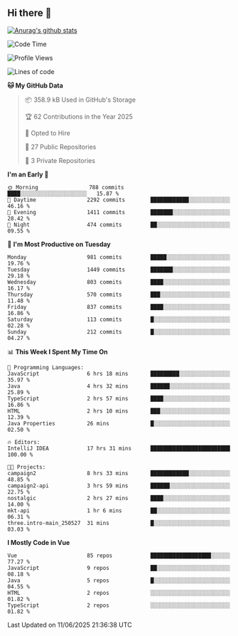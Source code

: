 ## Hi there 👋

[![Anurag's github stats](https://github-readme-stats.vercel.app/api?username=Songwonseok)](https://github.com/anuraghazra/github-readme-stats)



<!--START_SECTION:waka-->
![Code Time](http://img.shields.io/badge/Code%20Time-3%2C537%20hrs%2019%20mins-blue)

![Profile Views](http://img.shields.io/badge/Profile%20Views-1-blue)

![Lines of code](https://img.shields.io/badge/From%20Hello%20World%20I%27ve%20Written-34.8%20million%20lines%20of%20code-blue)

**🐱 My GitHub Data** 

> 📦 358.9 kB Used in GitHub's Storage 
 > 
> 🏆 62 Contributions in the Year 2025
 > 
> 💼 Opted to Hire
 > 
> 📜 27 Public Repositories 
 > 
> 🔑 3 Private Repositories 
 > 
**I'm an Early 🐤** 

```text
🌞 Morning                788 commits         ████░░░░░░░░░░░░░░░░░░░░░   15.87 % 
🌆 Daytime                2292 commits        ████████████░░░░░░░░░░░░░   46.16 % 
🌃 Evening                1411 commits        ███████░░░░░░░░░░░░░░░░░░   28.42 % 
🌙 Night                  474 commits         ██░░░░░░░░░░░░░░░░░░░░░░░   09.55 % 
```
📅 **I'm Most Productive on Tuesday** 

```text
Monday                   981 commits         █████░░░░░░░░░░░░░░░░░░░░   19.76 % 
Tuesday                  1449 commits        ███████░░░░░░░░░░░░░░░░░░   29.18 % 
Wednesday                803 commits         ████░░░░░░░░░░░░░░░░░░░░░   16.17 % 
Thursday                 570 commits         ███░░░░░░░░░░░░░░░░░░░░░░   11.48 % 
Friday                   837 commits         ████░░░░░░░░░░░░░░░░░░░░░   16.86 % 
Saturday                 113 commits         █░░░░░░░░░░░░░░░░░░░░░░░░   02.28 % 
Sunday                   212 commits         █░░░░░░░░░░░░░░░░░░░░░░░░   04.27 % 
```


📊 **This Week I Spent My Time On** 

```text
💬 Programming Languages: 
JavaScript               6 hrs 18 mins       █████████░░░░░░░░░░░░░░░░   35.97 % 
Java                     4 hrs 32 mins       ██████░░░░░░░░░░░░░░░░░░░   25.89 % 
TypeScript               2 hrs 57 mins       ████░░░░░░░░░░░░░░░░░░░░░   16.86 % 
HTML                     2 hrs 10 mins       ███░░░░░░░░░░░░░░░░░░░░░░   12.39 % 
Java Properties          26 mins             █░░░░░░░░░░░░░░░░░░░░░░░░   02.50 % 

🔥 Editors: 
IntelliJ IDEA            17 hrs 31 mins      █████████████████████████   100.00 % 

🐱‍💻 Projects: 
campaign2                8 hrs 33 mins       ████████████░░░░░░░░░░░░░   48.85 % 
campaign2-api            3 hrs 59 mins       ██████░░░░░░░░░░░░░░░░░░░   22.75 % 
nostalgic                2 hrs 27 mins       ████░░░░░░░░░░░░░░░░░░░░░   14.00 % 
mkt-api                  1 hr 6 mins         ██░░░░░░░░░░░░░░░░░░░░░░░   06.31 % 
three.intro-main_250527  31 mins             █░░░░░░░░░░░░░░░░░░░░░░░░   03.03 % 
```

**I Mostly Code in Vue** 

```text
Vue                      85 repos            ███████████████████░░░░░░   77.27 % 
JavaScript               9 repos             ██░░░░░░░░░░░░░░░░░░░░░░░   08.18 % 
Java                     5 repos             █░░░░░░░░░░░░░░░░░░░░░░░░   04.55 % 
HTML                     2 repos             ░░░░░░░░░░░░░░░░░░░░░░░░░   01.82 % 
TypeScript               2 repos             ░░░░░░░░░░░░░░░░░░░░░░░░░   01.82 % 
```




 Last Updated on 11/06/2025 21:36:38 UTC
<!--END_SECTION:waka-->
